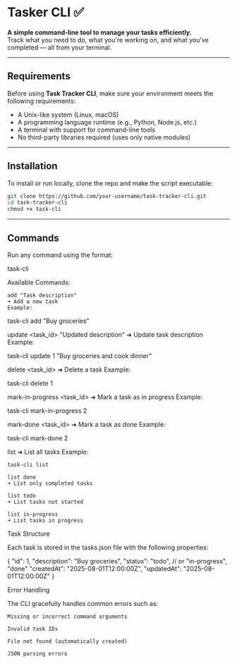 # Tasker CLI ✅

**A simple command-line tool to manage your tasks efficiently.**  
Track what you need to do, what you're working on, and what you've completed — all from your terminal.

---

## Requirements

Before using **Task Tracker CLI**, make sure your environment meets the following requirements:

- A Unix-like system (Linux, macOS)
- A programming language runtime (e.g., Python, Node.js, etc.)
- A terminal with support for command-line tools
- No third-party libraries required (uses only native modules)

---

## Installation

To install or run locally, clone the repo and make the script executable:

```bash
git clone https://github.com/your-username/task-tracker-cli.git
cd task-tracker-cli
chmod +x task-cli

```

---

## Commands

Run any command using the format:

task-cli <command> <arguments>

Available Commands:

    add "Task description"
    ➜ Add a new task
    Example:

task-cli add "Buy groceries"

update <task_id> "Updated description"
➜ Update task description
Example:

task-cli update 1 "Buy groceries and cook dinner"

delete <task_id>
➜ Delete a task
Example:

task-cli delete 1

mark-in-progress <task_id>
➜ Mark a task as in progress
Example:

task-cli mark-in-progress 2

mark-done <task_id>
➜ Mark a task as done
Example:

task-cli mark-done 2

list
➜ List all tasks
Example:

    task-cli list

    list done
    ➜ List only completed tasks

    list todo
    ➜ List tasks not started

    list in-progress
    ➜ List tasks in progress

Task Structure

Each task is stored in the tasks.json file with the following properties:

{
"id": 1,
"description": "Buy groceries",
"status": "todo", // or "in-progress", "done"
"createdAt": "2025-08-01T12:00:00Z",
"updatedAt": "2025-08-01T12:00:00Z"
}

Error Handling

The CLI gracefully handles common errors such as:

    Missing or incorrect command arguments

    Invalid task IDs

    File not found (automatically created)

    JSON parsing errors
